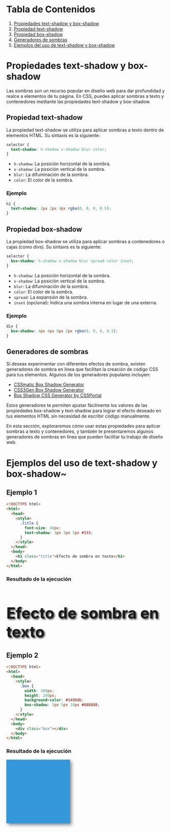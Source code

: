 # Tabla de Contenidos

1. [Propiedades text-shadow y box-shadow](#propiedades-text-shadow-y-box-shadow)
2. [Propiedad text-shadow](#propiedad-text-shadow)
3. [Propiedad box-shadow](#propiedad-box-shadow)
4. [Generadores de sombras](#generadores-de-sombras)
5. [Ejemplos del uso de text-shadow y box-shadow](#ejemplos-del-uso-de-text-shadow-y-box-shadow)

# Propiedades text-shadow y box-shadow

Las sombras son un recurso popular en diseño web para dar profundidad y realce a elementos de tu página. En CSS, puedes aplicar sombras a texto y contenedores mediante las propiedades text-shadow y box-shadow.

## Propiedad text-shadow

La propiedad text-shadow se utiliza para aplicar sombras a texto dentro de elementos HTML. Su sintaxis es la siguiente:

```css
selector {
  text-shadow: h-shadow v-shadow blur color;
}
```

- `h-shadow`: La posición horizontal de la sombra.
- `v-shadow`: La posición vertical de la sombra.
- `blur`: La difuminación de la sombra.
- `color`: El color de la sombra.

### Ejemplo

```css
h1 {
  text-shadow: 2px 2px 4px rgba(0, 0, 0, 0.5);
}
```

## Propiedad box-shadow

La propiedad box-shadow se utiliza para aplicar sombras a contenedores o cajas (como divs). Su sintaxis es la siguiente:

```css
selector {
  box-shadow: h-shadow v-shadow blur spread color inset;
}
```

- `h-shadow`: La posición horizontal de la sombra.
- `v-shadow`: La posición vertical de la sombra.
- `blur`: La difuminación de la sombra.
- `color`: El color de la sombra.
- `spread`: La expansión de la sombra.
- `inset` (opcional): Indica una sombra interna en lugar de una externa.

### Ejemplo

```css
div {
  box-shadow: 4px 4px 8px 2px rgba(0, 0, 0, 0.3);
}
```

## Generadores de sombras

Si deseas experimentar con diferentes efectos de sombra, existen generadores de sombra en línea que facilitan la creación de código CSS para tus elementos. Algunos de los generadores populares incluyen:

- [CSSmatic Box Shadow Generator](https://www.cssmatic.com/box-shadow)
- [CSS3Gen Box Shadow Generator](https://www.css3gen.com/box-shadow)
- [Box Shadow CSS Generator by CSSPortal](https://www.cssportal.com/css3-box-shadow-generator/)

Estos generadores te permiten ajustar fácilmente los valores de las propiedades box-shadow y text-shadow para lograr el efecto deseado en tus elementos HTML sin necesidad de escribir código manualmente.

En esta sección, exploraremos cómo usar estas propiedades para aplicar sombras a texto y contenedores, y también te presentaremos algunos generadores de sombras en línea que pueden facilitar tu trabajo de diseño web.

# Ejemplos del uso de text-shadow y box-shadow~

## Ejemplo 1

```html
<!DOCTYPE html>
<html>
  <head>
    <style>
      .title {
        font-size: 48px;
        text-shadow: 3px 3px 5px #333;
      }
    </style>
  </head>
  <body>
    <h1 class="title">Efecto de sombra en texto</h1>
  </body>
</html>
```

### Resultado de la ejecución

<!DOCTYPE html>
<html>
<head>
  <style>
    .title {
      font-size: 48px;
      text-shadow: 3px 3px 5px #333;
    }
  </style>
</head>
<body>
  <h1 class="title">Efecto de sombra en texto</h1>
</body>
</html>

## Ejemplo 2

```html
<!DOCTYPE html>
<html>
  <head>
    <style>
      .box {
        width: 200px;
        height: 200px;
        background-color: #3498db;
        box-shadow: 5px 5px 10px #888888;
      }
    </style>
  </head>
  <body>
    <div class="box"></div>
  </body>
</html>
```

### Resultado de la ejecución

<!DOCTYPE html>
<html>
<head>
  <style>
    .box {
      width: 200px;
      height: 200px;
      background-color: #3498db;
      box-shadow: 5px 5px 10px #888888;
    }
  </style>
</head>
<body>
  <div class="box"></div>
</body>
</html>
